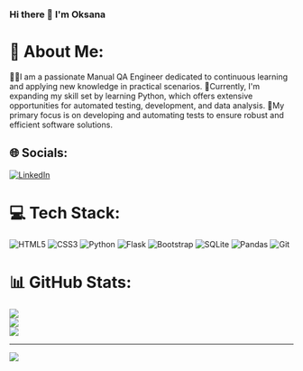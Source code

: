 ### Hi there 👋 I'm Oksana

# 💫 About Me:
👩‍💻I am a passionate Manual QA Engineer dedicated to continuous learning and applying new knowledge in practical scenarios. <be>
🐍Currently, I'm expanding my skill set by learning Python, which offers extensive opportunities for automated testing, development, and data analysis. <be>
🤖My primary focus is on developing and automating tests to ensure robust and efficient software solutions. 


## 🌐 Socials:
[![LinkedIn](https://img.shields.io/badge/LinkedIn-%230077B5.svg?logo=linkedin&logoColor=white)](https://linkedin.com/in/oksana-chyrkova-9a2808208) 

# 💻 Tech Stack:
![HTML5](https://img.shields.io/badge/html5-%23E34F26.svg?style=for-the-badge&logo=html5&logoColor=white) ![CSS3](https://img.shields.io/badge/css3-%231572B6.svg?style=for-the-badge&logo=css3&logoColor=white) ![Python](https://img.shields.io/badge/python-3670A0?style=for-the-badge&logo=python&logoColor=ffdd54) ![Flask](https://img.shields.io/badge/flask-%23000.svg?style=for-the-badge&logo=flask&logoColor=white) ![Bootstrap](https://img.shields.io/badge/bootstrap-%238511FA.svg?style=for-the-badge&logo=bootstrap&logoColor=white) ![SQLite](https://img.shields.io/badge/sqlite-%2307405e.svg?style=for-the-badge&logo=sqlite&logoColor=white) ![Pandas](https://img.shields.io/badge/pandas-%23150458.svg?style=for-the-badge&logo=pandas&logoColor=white) ![Git](https://img.shields.io/badge/git-%23F05033.svg?style=for-the-badge&logo=git&logoColor=white)
# 📊 GitHub Stats:
![](https://github-readme-stats.vercel.app/api?username=buholica&theme=blueberry&hide_border=false&include_all_commits=false&count_private=false)<br/>
![](https://github-readme-streak-stats.herokuapp.com/?user=buholica&theme=blueberry&hide_border=false)<br/>
![](https://github-readme-stats.vercel.app/api/top-langs/?username=buholica&theme=blueberry&hide_border=false&include_all_commits=false&count_private=false&layout=compact)

---
[![](https://visitcount.itsvg.in/api?id=buholica&icon=0&color=0)](https://visitcount.itsvg.in)

<!-- Proudly created with GPRM ( https://gprm.itsvg.in ) -->
